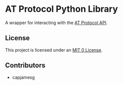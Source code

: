 # AT Protocol Python Library

A wrapper for interacting with the [AT Protocol API](https://atproto.com/).

## License

This project is licensed under an [MIT 0 License](LICENSE).

## Contributors

- capjamesg